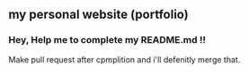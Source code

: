## my personal website (portfolio)

### Hey, Help me to complete my README.md   !!
Make pull request after cpmplition and i'll defenitly merge that.
